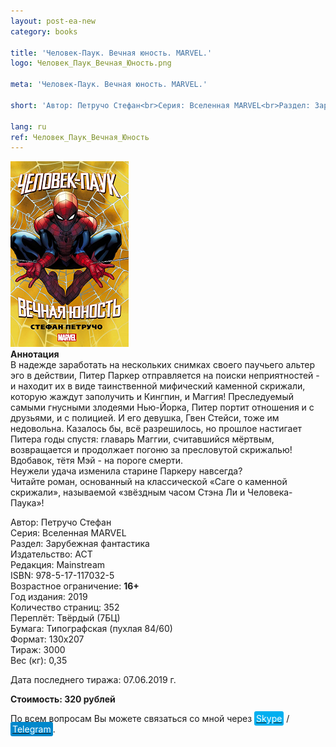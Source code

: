 ```yaml
---
layout: post-ea-new
category: books

title: 'Человек-Паук. Вечная юность. MARVEL.'
logo: Человек_Паук_Вечная_Юность.png

meta: 'Человек-Паук. Вечная юность. MARVEL.'

short: 'Автор: Петручо Стефан<br>Серия: Вселенная MARVEL<br>Раздел: Зарубежная фантастика<br>Издательство: АСТ<br>Редакция: Mainstream<br>ISBN: 978-5-17-117032-5<br>Возрастное ограничение: 16+'

lang: ru
ref: Человек_Паук_Вечная_Юность
---
```


<a data-fancybox="gallery" href="/img/books/Человек_Паук_Вечная_Юность.png"><img src="/img/books/Человек_Паук_Вечная_Юность.png" alt=""></a>  
**Аннотация**  
В надежде заработать на нескольких снимках своего паучьего альтер эго в действии, Питер Паркер отправляется на поиски неприятностей - и находит их в виде таинственной мифический каменной скрижали, которую жаждут заполучить и Кингпин, и Маггия! Преследуемый самыми гнусными злодеями Нью-Йорка, Питер портит отношения и с друзьями, и с полицией. И его девушка, Гвен Стейси, тоже им недовольна. Казалось бы, всё разрешилось, но прошлое настигает Питера годы спустя: главарь Маггии, считавшийся мёртвым, возвращается и продолжает погоню за пресловутой скрижалью! Вдобавок, тётя Мэй - на пороге смерти.  
Неужели удача изменила старине Паркеру навсегда?  
Читайте роман, основанный на классической «Саге о каменной скрижали», называемой «звёздным часом Стэна Ли и Человека-Паука»!

Автор: Петручо Стефан  
Серия: Вселенная MARVEL  
Раздел: Зарубежная фантастика  
Издательство: АСТ  
Редакция: Mainstream  
ISBN: 978-5-17-117032-5  
Возрастное ограничение: **16+**  
Год издания: 2019  
Количество страниц: 352  
Переплёт: Твёрдый  (7БЦ)  
Бумага: Типографская (пухлая 84/60)  
Формат: 130х207  
Тираж: 3000  
Вес (кг): 0,35

Дата последнего тиража:	07.06.2019 г.

**Стоимость: 320 рублей**

По всем вопросам Вы можете связаться со мной через <a href="skype:chutkoy89?call" target="_blank"><span style="background-color:#00aff0; color:white; padding:3px; border-radius: 3px">Skype</span></a> / <a href="https://t.me/chutkoy" target="_blank"><span style="background-color:#0088cc; color:white; padding:3px; border-radius: 3px">Telegram</span></a>.